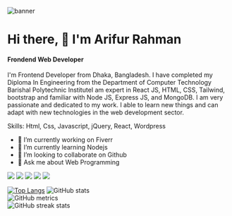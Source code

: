![banner](https://user-images.githubusercontent.com/91391950/172764071-eb89088a-a793-42a6-a5bd-f1abce8550ae.png)

<!-- ![Frondend Web Developer](https://drive.google.com/file/d/1o5tK2QjWedfOFVOE3ZxNYw2qfLnp9Mwz/view?usp=sharing) -->
# Hi there, 👋 I'm Arifur Rahman
#### Frondend Web Developer

I'm Frontend Developer from Dhaka, Bangladesh. I have completed my Diploma In Engineering from the Department of Computer Technology Barishal  Polytechnic InstituteI am expert in React JS, HTML, CSS, Tailwind, bootstrap and familiar with Node JS, Express JS, and MongoDB. I am very passionate and dedicated to my work. I able to learn new things and can adapt with new technologies in the web development sector.

Skills: Html, Css, Javascript, jQuery, React, Wordpress

- 🔭 I’m currently working on Fiverr 
- 🌱 I’m currently learning Nodejs 
- 👯 I’m looking to collaborate on Github 
- 💬 Ask me about Web Programming 

[![](https://img.shields.io/badge/github-blue?style=for-the-badge)](https://github.com/alaminarif)
[![](https://img.shields.io/badge/linkedin-blue?style=for-the-badge)](https://www.linkedin.com/in/alamin-arif/)
[![](https://img.shields.io/badge/instagram-blue?style=for-the-badge)](https://www.instagram.com/alamin__arif/)
[![](https://img.shields.io/badge/facebook-blue?style=for-the-badge)](https://www.facebook.com/me.alamin-arif)
[![](https://img.shields.io/badge/twitter-blue?style=for-the-badge)](https://twitter.com/alamin__arif)

 [![Top Langs](https://github-readme-stats.vercel.app/api/top-langs/?username=me-arifur-rahman)](https://github.com/anuraghazra/github-readme-stats)
![GitHub stats](https://github-readme-stats.vercel.app/api?username=me-arifur-rahman&show_icons=true)  
![GitHub metrics](https://metrics.lecoq.io/me-arifur-rahman)  
![GitHub streak stats](https://github-readme-streak-stats.herokuapp.com/?user=me-arifur-rahman) 

